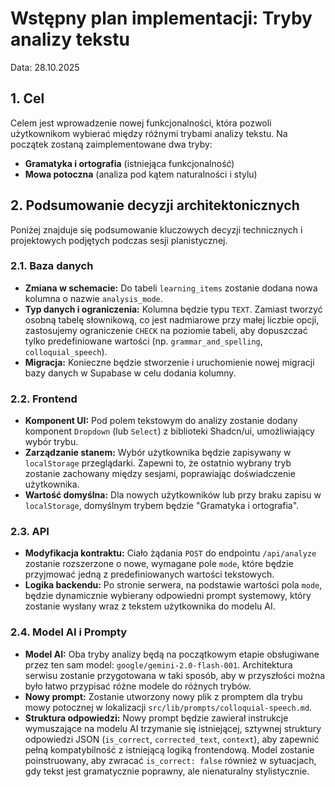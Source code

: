 # Wstępny plan implementacji: Tryby analizy tekstu

Data: 28.10.2025

## 1. Cel

Celem jest wprowadzenie nowej funkcjonalności, która pozwoli użytkownikom wybierać między różnymi trybami analizy tekstu. Na początek zostaną zaimplementowane dwa tryby:

- **Gramatyka i ortografia** (istniejąca funkcjonalność)
- **Mowa potoczna** (analiza pod kątem naturalności i stylu)

## 2. Podsumowanie decyzji architektonicznych

Poniżej znajduje się podsumowanie kluczowych decyzji technicznych i projektowych podjętych podczas sesji planistycznej.

### 2.1. Baza danych

- **Zmiana w schemacie:** Do tabeli `learning_items` zostanie dodana nowa kolumna o nazwie `analysis_mode`.
- **Typ danych i ograniczenia:** Kolumna będzie typu `TEXT`. Zamiast tworzyć osobną tabelę słownikową, co jest nadmiarowe przy małej liczbie opcji, zastosujemy ograniczenie `CHECK` na poziomie tabeli, aby dopuszczać tylko predefiniowane wartości (np. `grammar_and_spelling`, `colloquial_speech`).
- **Migracja:** Konieczne będzie stworzenie i uruchomienie nowej migracji bazy danych w Supabase w celu dodania kolumny.

### 2.2. Frontend

- **Komponent UI:** Pod polem tekstowym do analizy zostanie dodany komponent `Dropdown` (lub `Select`) z biblioteki Shadcn/ui, umożliwiający wybór trybu.
- **Zarządzanie stanem:** Wybór użytkownika będzie zapisywany w `localStorage` przeglądarki. Zapewni to, że ostatnio wybrany tryb zostanie zachowany między sesjami, poprawiając doświadczenie użytkownika.
- **Wartość domyślna:** Dla nowych użytkowników lub przy braku zapisu w `localStorage`, domyślnym trybem będzie "Gramatyka i ortografia".

### 2.3. API

- **Modyfikacja kontraktu:** Ciało żądania `POST` do endpointu `/api/analyze` zostanie rozszerzone o nowe, wymagane pole `mode`, które będzie przyjmować jedną z predefiniowanych wartości tekstowych.
- **Logika backendu:** Po stronie serwera, na podstawie wartości pola `mode`, będzie dynamicznie wybierany odpowiedni prompt systemowy, który zostanie wysłany wraz z tekstem użytkownika do modelu AI.

### 2.4. Model AI i Prompty

- **Model AI:** Oba tryby analizy będą na początkowym etapie obsługiwane przez ten sam model: `google/gemini-2.0-flash-001`. Architektura serwisu zostanie przygotowana w taki sposób, aby w przyszłości można było łatwo przypisać różne modele do różnych trybów.
- **Nowy prompt:** Zostanie utworzony nowy plik z promptem dla trybu mowy potocznej w lokalizacji `src/lib/prompts/colloquial-speech.md`.
- **Struktura odpowiedzi:** Nowy prompt będzie zawierał instrukcje wymuszające na modelu AI trzymanie się istniejącej, sztywnej struktury odpowiedzi JSON (`is_correct`, `corrected_text`, `context`), aby zapewnić pełną kompatybilność z istniejącą logiką frontendową. Model zostanie poinstruowany, aby zwracać `is_correct: false` również w sytuacjach, gdy tekst jest gramatycznie poprawny, ale nienaturalny stylistycznie.
